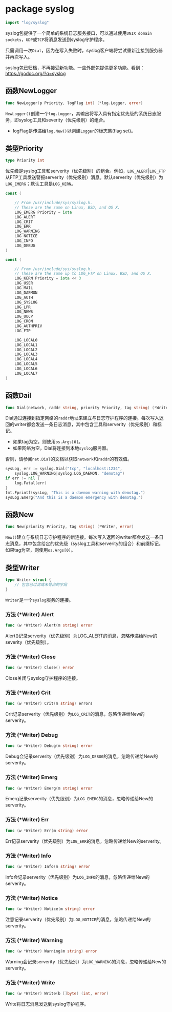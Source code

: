 # package syslog

```go
import "log/syslog"
```

syslog包提供了一个简单的系统日志服务接口，可以通过使用`UNIX domain sockets`，`UDP`或`TCP`将消息发送到syslog守护程序。

只需调用一次`Dial`，因为在写入失败时，syslog客户端将尝试重新连接到服务器并再次写入。

syslog包已归档，不再接受新功能。一些外部包提供更多功能。看到：https://godoc.org/?q=syslog

## 函数NewLogger

```go
func NewLogger(p Priority, logFlag int) (*log.Logger, error)
```

`NewLogger()`创建一个`log.Logger`，其输出将写入具有指定优先级的系统日志服务，即syslog工具和severity（优先级别）的组合。

- logFlag是传递给`log.New()`以创建`Logger`的标志集(flag set)。

## 类型Priority

```go
type Priority int
```

优先级是syslog工具和serverity（优先级别）的组合。例如，`LOG_ALERT`|`LOG_FTP`从FTP工具发送警报serverity（优先级别）消息。默认serverity（优先级别）为`LOG_EMERG`；默认工具是`LOG_KERN`。

```go
const (

    // From /usr/include/sys/syslog.h.
    // These are the same on Linux, BSD, and OS X.
    LOG_EMERG Priority = iota
    LOG_ALERT
    LOG_CRIT
    LOG_ERR
    LOG_WARNING
    LOG_NOTICE
    LOG_INFO
    LOG_DEBUG
)
```

```go
const (

    // From /usr/include/sys/syslog.h.
    // These are the same up to LOG_FTP on Linux, BSD, and OS X.
    LOG_KERN Priority = iota << 3
    LOG_USER
    LOG_MAIL
    LOG_DAEMON
    LOG_AUTH
    LOG_SYSLOG
    LOG_LPR
    LOG_NEWS
    LOG_UUCP
    LOG_CRON
    LOG_AUTHPRIV
    LOG_FTP

    LOG_LOCAL0
    LOG_LOCAL1
    LOG_LOCAL2
    LOG_LOCAL3
    LOG_LOCAL4
    LOG_LOCAL5
    LOG_LOCAL6
    LOG_LOCAL7
)
```

## 函数Dail

```go
func Dial(network, raddr string, priority Priority, tag string) (*Writer, error)
```

Dial通过连接到指定网络的`raddr`地址来建立与日志守护程序的连接。每次写入返回的writer都会发送一条日志消息，其中包含工具和serverity（优先级别）和标记。

- 如果tag为空，则使用`os.Args[0]`。
- 如果网络为空，Dial将连接到本地`syslog`服务器。

否则，请参阅`net.Dial`的文档以获取`network`和`raddr`的有效值。

```go
sysLog, err := syslog.Dial("tcp", "localhost:1234",
    syslog.LOG_WARNING|syslog.LOG_DAEMON, "demotag")
if err != nil {
    log.Fatal(err)
}
fmt.Fprintf(sysLog, "This is a daemon warning with demotag.")
sysLog.Emerg("And this is a daemon emergency with demotag.")
```

## 函数New

```go
func New(priority Priority, tag string) (*Writer, error)
```

`New()`建立与系统日志守护程序的新连接。每次写入返回的writer都会发送一条日志消息，其中包含给定的优先级（syslog工具和serverity的组合）和前缀标记。如果tag为空，则使用`os.Args[0]`。

## 类型Writer

```go
type Writer struct {
    // 包含已过滤或未导出的字段
}
```

`Writer`是一个`syslog`服务的连接。

### 方法 (*Writer) Alert

```go
func (w *Writer) Alert(m string) error
```

Alert()记录serverity（优先级别）为LOG_ALERT的消息，忽略传递给New的severity（优先级别）。

### 方法 (*Writer) Close

```go
func (w *Writer) Close() error
```

Close关闭与syslog守护程序的连接。

### 方法 (*Writer) Crit

```go
func (w *Writer) Crit(m string) errors
```

Crit记录serverity（优先级别）为`LOG_CRIT`的消息，忽略传递给New的serverity。

### 方法 (*Writer) Debug

```go
func (w *Writer) Debug(m string) error
```

Debug会记录serverity（优先级别）为`LOG_DEBUG`的消息，忽略传递给New的serverity。

### 方法 (*Writer) Emerg

```go
func (w *Writer) Emerg(m string) error
```

Emerg记录serverity（优先级别）为`LOG_EMERG`的消息，忽略传递给New的serverity。

### 方法 (*Writer) Err

```go
func (w *Writer) Err(m string) error
```

Err记录serverity（优先级别）为`LOG_ERR`的消息，忽略传递给New的serverity。

### 方法 (*Writer) Info

```go
func (w *Writer) Info(m string) error
```

Info会记录serverity（优先级别）为`LOG_INFO`的消息，忽略传递给New的serverity。

### 方法 (*Writer) Notice

```go
func (w *Writer) Notice(m string) error
```

注意记录serverity（优先级别）为`LOG_NOTICE`的消息，忽略传递给New的serverity。

### 方法 (*Writer) Warning

```go
func (w *Writer) Warning(m string) error
```

Warning会记录serverity（优先级别）为`LOG_WARNING`的消息，忽略传递给New的serverity。

### 方法 (*Writer) Write

```go
func (w *Writer) Write(b []byte) (int, error)
```

Write将日志消息发送到syslog守护程序。
